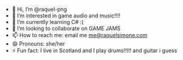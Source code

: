 - 👋 Hi, I’m @raquel-png
- 👀 I’m interested in game audio and music!!!!
- 🌱 I’m currently learning C# :(
- 💞️ I’m looking to collaborate on GAME JAMS
- 📫 How to reach me: email me me@raquelsimone.com
- 😄 Pronouns: she/her
- ⚡ Fun fact: I live in Scotland and I play drums!!!!! and guitar i guess

<!---
raquel-png/raquel-png is a ✨ special ✨ repository because its `README.md` (this file) appears on your GitHub profile.
You can click the Preview link to take a look at your changes.
--->
